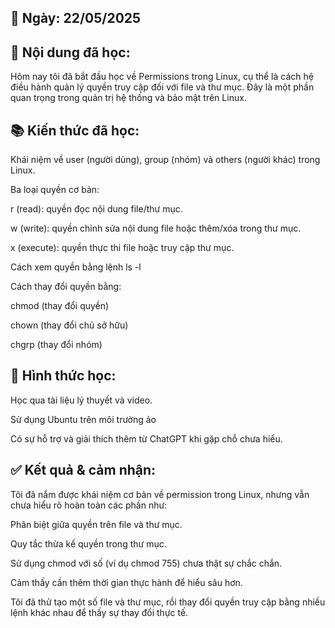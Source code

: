 ## 📅 Ngày: 22/05/2025
## 📘 Nội dung đã học:
Hôm nay tôi đã bắt đầu học về Permissions trong Linux, cụ thể là cách hệ điều hành quản lý quyền truy cập đối với file và thư mục. Đây là một phần quan trọng trong quản trị hệ thống và bảo mật trên Linux.

## 📚 Kiến thức đã học:
Khái niệm về user (người dùng), group (nhóm) và others (người khác) trong Linux.

Ba loại quyền cơ bản:

r (read): quyền đọc nội dung file/thư mục.

w (write): quyền chỉnh sửa nội dung file hoặc thêm/xóa trong thư mục.

x (execute): quyền thực thi file hoặc truy cập thư mục.

Cách xem quyền bằng lệnh ls -l

Cách thay đổi quyền bằng:

chmod (thay đổi quyền)

chown (thay đổi chủ sở hữu)

chgrp (thay đổi nhóm)

## 📝 Hình thức học:
Học qua tài liệu lý thuyết và video.

Sử dụng Ubuntu trên môi trường ảo

Có sự hỗ trợ và giải thích thêm từ ChatGPT khi gặp chỗ chưa hiểu.

## ✅ Kết quả & cảm nhận:
Tôi đã nắm được khái niệm cơ bản về permission trong Linux, nhưng vẫn chưa hiểu rõ hoàn toàn các phần như:

Phân biệt giữa quyền trên file và thư mục.

Quy tắc thừa kế quyền trong thư mục.

Sử dụng chmod với số (ví dụ chmod 755) chưa thật sự chắc chắn.

Cảm thấy cần thêm thời gian thực hành để hiểu sâu hơn.

Tôi đã thử tạo một số file và thư mục, rồi thay đổi quyền truy cập bằng nhiều lệnh khác nhau để thấy sự thay đổi thực tế.